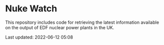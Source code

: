 # Nuke Watch

This repository includes code for retrieving the latest information available on the output of EDF nuclear power plants in the UK.

Last updated: 2022-06-12 05:08
